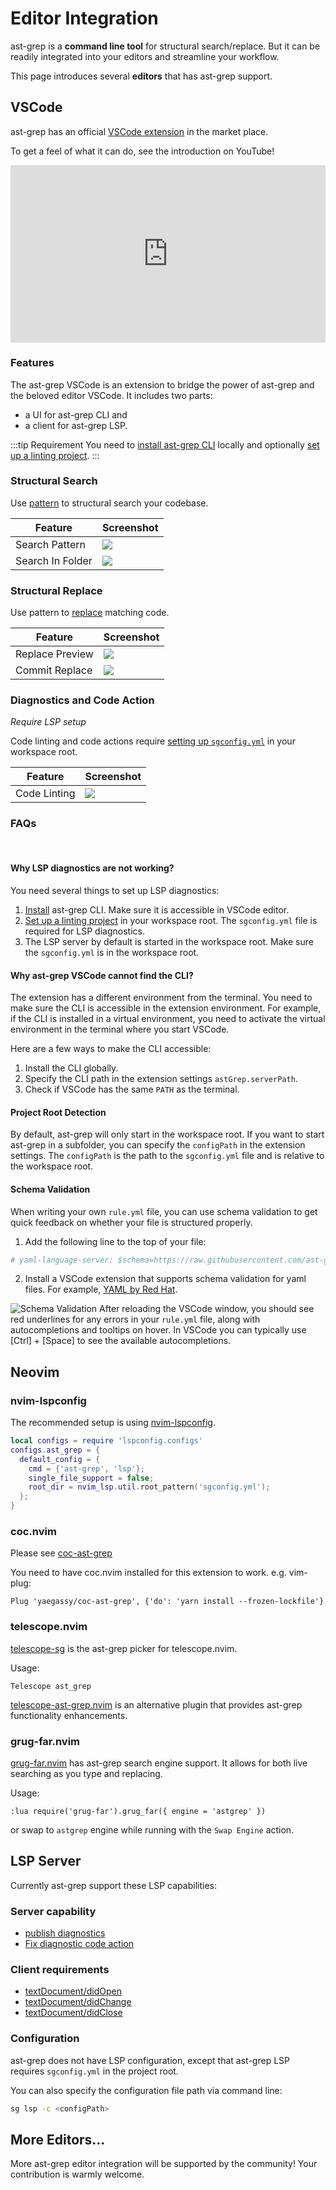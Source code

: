 # Editor Integration

ast-grep is a **command line tool** for structural search/replace. But it can be readily integrated into your editors and streamline your workflow.

This page introduces several **editors** that has ast-grep support.

## VSCode

ast-grep has an official [VSCode extension](https://marketplace.visualstudio.com/items?itemName=ast-grep.ast-grep-vscode#overview) in the market place.

To get a feel of what it can do, see the introduction on YouTube!

<iframe style="width:100%;aspect-ratio:16/9;" src="https://www.youtube.com/embed/1ZM4RfIvWKc?si=aLbGyLlvN9ttneq2" title="YouTube video player" frameborder="0" allow="accelerometer; autoplay; clipboard-write; encrypted-media; gyroscope; picture-in-picture; web-share" allowfullscreen></iframe>

### Features

The ast-grep VSCode is an extension to bridge the power of ast-grep and the beloved editor VSCode.
It includes two parts:

* a UI for ast-grep CLI and
* a client for ast-grep LSP.

:::tip Requirement
You need to [install ast-grep CLI](/guide/quick-start.html#installation) locally and optionally [set up a linting project](/guide/scan-project.html).
:::

### Structural Search

Use [pattern](https://ast-grep.github.io/guide/pattern-syntax.html) to structural search your codebase.

| Feature         | Screenshot                                                                                                  |
| --------------- | ----------------------------------------------------------------------------------------------------------- |
| Search Pattern  | <img src="https://github.com/ast-grep/ast-grep-vscode/blob/main/readme/search-pattern.png?raw=true">     |
| Search In Folder| <img src="https://github.com/ast-grep/ast-grep-vscode/blob/main/readme/search-in-folder.png?raw=true">  |

### Structural Replace

Use pattern to [replace](https://ast-grep.github.io/guide/rewrite-code.html) matching code.

| Feature         | Screenshot                                                                                                  |
| --------------- | ----------------------------------------------------------------------------------------------------------- |
| Replace Preview | <img src="https://github.com/ast-grep/ast-grep-vscode/blob/main/readme/replace.png?raw=true">             |
| Commit Replace  | <img src="https://github.com/ast-grep/ast-grep-vscode/blob/main/readme/commit-replace.png?raw=true">     |

### Diagnostics and Code Action

*Require LSP setup*

Code linting and code actions require [setting up `sgconfig.yml`](https://ast-grep.github.io/guide/scan-project.html) in your workspace root.

| Feature         | Screenshot                                                                                                  |
| --------------- | ----------------------------------------------------------------------------------------------------------- |
| Code Linting    | <img src="https://github.com/ast-grep/ast-grep-vscode/blob/main/readme/linter.png?raw=true">               |

### FAQs

<br/>

#### Why LSP diagnostics are not working?

You need several things to set up LSP diagnostics:
1. [Install](/guide/quick-start.html#installation) ast-grep CLI. Make sure it is accessible in VSCode editor.
2. [Set up a linting project](/guide/scan-project.html) in your workspace root. The `sgconfig.yml` file is required for LSP diagnostics.
3. The LSP server by default is started in the workspace root. Make sure the `sgconfig.yml` is in the workspace root.


#### Why ast-grep VSCode cannot find the CLI?

The extension has a different environment from the terminal. You need to make sure the CLI is accessible in the extension environment. For example, if the CLI is installed in a virtual environment, you need to activate the virtual environment in the terminal where you start VSCode.

Here are a few ways to make the CLI accessible:

1. Install the CLI globally.
2. Specify the CLI path in the extension settings `astGrep.serverPath`.
3. Check if VSCode has the same `PATH` as the terminal.

#### Project Root Detection
By default, ast-grep will only start in the workspace root. If you want to start ast-grep in a subfolder, you can specify the `configPath` in the extension settings.
The `configPath` is the path to the `sgconfig.yml` file and is relative to the workspace root.

#### Schema Validation
When writing your own `rule.yml` file, you can use schema validation to get quick feedback on whether your file is structured properly.
1. Add the following line to the top of your file:
```yaml
# yaml-language-server: $schema=https://raw.githubusercontent.com/ast-grep/ast-grep/main/schemas/rule.json
```
2. Install a VSCode extension that supports schema validation for yaml files. For example, [YAML by Red Hat](https://marketplace.visualstudio.com/items?itemName=redhat.vscode-yaml).

![Schema Validation](/image/schema-validation.png)
After reloading the VSCode window, you should see red underlines for any errors in your `rule.yml` file, along with autocompletions and tooltips on hover. In VSCode you can typically use [Ctrl] + [Space] to see the available autocompletions.

## Neovim

### nvim-lspconfig

The recommended setup is using [nvim-lspconfig](https://github.com/neovim/nvim-lspconfig).

```lua
local configs = require 'lspconfig.configs'
configs.ast_grep = {
  default_config = {
    cmd = {'ast-grep', 'lsp'};
    single_file_support = false;
    root_dir = nvim_lsp.util.root_pattern('sgconfig.yml');
  };
}
```

### coc.nvim

Please see [coc-ast-grep](https://github.com/yaegassy/coc-ast-grep)

You need to have coc.nvim installed for this extension to work. e.g. vim-plug:

```vim
Plug 'yaegassy/coc-ast-grep', {'do': 'yarn install --frozen-lockfile'}
```

### telescope.nvim

[telescope-sg](https://github.com/Marskey/telescope-sg) is the ast-grep picker for telescope.nvim.

Usage:

```vim
Telescope ast_grep
```

[telescope-ast-grep.nvim](https://github.com/ray-x/telescope-ast-grep.nvim) is an alternative plugin that provides ast-grep functionality enhancements.

### grug-far.nvim

[grug-far.nvim](https://github.com/MagicDuck/grug-far.nvim) has ast-grep search engine support. It allows for both live searching as you type and replacing.

Usage:

```vim
:lua require('grug-far').grug_far({ engine = 'astgrep' })
```
or swap to `astgrep` engine while running with the `Swap Engine` action.

## LSP Server

Currently ast-grep support these LSP capabilities:

### Server capability

* [publish diagnostics](https://microsoft.github.io/language-server-protocol/specifications/lsp/3.17/specification/#textDocument_publishDiagnostics)
* [Fix diagnostic code action](https://microsoft.github.io/language-server-protocol/specifications/lsp/3.17/specification/#textDocument_publishCodeAction)

### Client requirements

* [textDocument/didOpen](https://microsoft.github.io/language-server-protocol/specifications/lsp/3.17/specification/#textDocument_didOpen)
* [textDocument/didChange](https://microsoft.github.io/language-server-protocol/specifications/lsp/3.17/specification/#textDocument_didChange)
* [textDocument/didClose](https://microsoft.github.io/language-server-protocol/specifications/lsp/3.17/specification/#textDocument_didClose)

### Configuration

ast-grep does not have LSP configuration, except that ast-grep LSP requires `sgconfig.yml` in the project root.

You can also specify the configuration file path via command line:

```bash
sg lsp -c <configPath>
```

## More Editors...

More ast-grep editor integration will be supported by the community!
Your contribution is warmly welcome.
